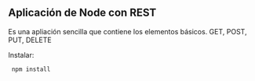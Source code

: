 ## Aplicación de Node con REST

Es una apliación sencilla que contiene los elementos básicos.
GET, POST, PUT, DELETE

Instalar:

``` npm install```